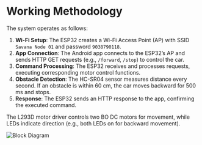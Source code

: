 # Working Methodology

The system operates as follows:
1. **Wi-Fi Setup**: The ESP32 creates a Wi-Fi Access Point (AP) with SSID `Savana Node 01` and password `9038790118`.
2. **App Connection**: The Android app connects to the ESP32’s AP and sends HTTP GET requests (e.g., `/forward`, `/stop`) to control the car.
3. **Command Processing**: The ESP32 receives and processes requests, executing corresponding motor control functions.
4. **Obstacle Detection**: The HC-SR04 sensor measures distance every second. If an obstacle is within 60 cm, the car moves backward for 500 ms and stops.
5. **Response**: The ESP32 sends an HTTP response to the app, confirming the executed command.

The L293D motor driver controls two BO DC motors for movement, while LEDs indicate direction (e.g., both LEDs on for backward movement).

![Block Diagram](../hardware/block_diagram.png)
